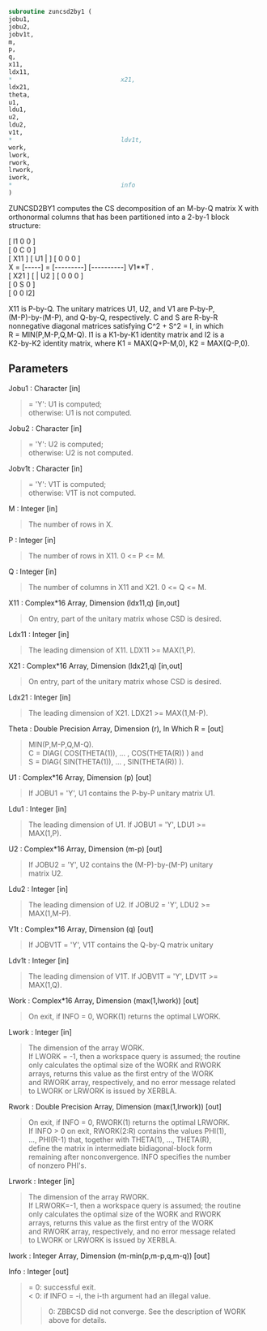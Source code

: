 ```fortran  
subroutine zuncsd2by1 (  
jobu1,  
jobu2,  
jobv1t,  
m,  
p,  
q,  
x11,  
ldx11,  
*                              x21,  
ldx21,  
theta,  
u1,  
ldu1,  
u2,  
ldu2,  
v1t,  
*                              ldv1t,  
work,  
lwork,  
rwork,  
lrwork,  
iwork,  
*                              info  
)  
```  
  
ZUNCSD2BY1 computes the CS decomposition of an M-by-Q matrix X with  
orthonormal columns that has been partitioned into a 2-by-1 block  
structure:  
  
[  I1 0  0 ]  
[  0  C  0 ]  
[ X11 ]   [ U1 |    ] [  0  0  0 ]  
X = [-----] = [---------] [----------] V1**T .  
[ X21 ]   [    | U2 ] [  0  0  0 ]  
[  0  S  0 ]  
[  0  0  I2]  
  
X11 is P-by-Q. The unitary matrices U1, U2, and V1 are P-by-P,  
(M-P)-by-(M-P), and Q-by-Q, respectively. C and S are R-by-R  
nonnegative diagonal matrices satisfying C^2 + S^2 = I, in which  
R = MIN(P,M-P,Q,M-Q). I1 is a K1-by-K1 identity matrix and I2 is a  
K2-by-K2 identity matrix, where K1 = MAX(Q+P-M,0), K2 = MAX(Q-P,0).  
  
## Parameters  
Jobu1 : Character [in]  
> = 'Y':      U1 is computed;  
> otherwise:  U1 is not computed.  
  
Jobu2 : Character [in]  
> = 'Y':      U2 is computed;  
> otherwise:  U2 is not computed.  
  
Jobv1t : Character [in]  
> = 'Y':      V1T is computed;  
> otherwise:  V1T is not computed.  
  
M : Integer [in]  
> The number of rows in X.  
  
P : Integer [in]  
> The number of rows in X11. 0 <= P <= M.  
  
Q : Integer [in]  
> The number of columns in X11 and X21. 0 <= Q <= M.  
  
X11 : Complex*16 Array, Dimension (ldx11,q) [in,out]  
> On entry, part of the unitary matrix whose CSD is desired.  
  
Ldx11 : Integer [in]  
> The leading dimension of X11. LDX11 >= MAX(1,P).  
  
X21 : Complex*16 Array, Dimension (ldx21,q) [in,out]  
> On entry, part of the unitary matrix whose CSD is desired.  
  
Ldx21 : Integer [in]  
> The leading dimension of X21. LDX21 >= MAX(1,M-P).  
  
Theta : Double Precision Array, Dimension (r), In Which R = [out]  
> MIN(P,M-P,Q,M-Q).  
> C = DIAG( COS(THETA(1)), ... , COS(THETA(R)) ) and  
> S = DIAG( SIN(THETA(1)), ... , SIN(THETA(R)) ).  
  
U1 : Complex*16 Array, Dimension (p) [out]  
> If JOBU1 = 'Y', U1 contains the P-by-P unitary matrix U1.  
  
Ldu1 : Integer [in]  
> The leading dimension of U1. If JOBU1 = 'Y', LDU1 >=  
> MAX(1,P).  
  
U2 : Complex*16 Array, Dimension (m-p) [out]  
> If JOBU2 = 'Y', U2 contains the (M-P)-by-(M-P) unitary  
> matrix U2.  
  
Ldu2 : Integer [in]  
> The leading dimension of U2. If JOBU2 = 'Y', LDU2 >=  
> MAX(1,M-P).  
  
V1t : Complex*16 Array, Dimension (q) [out]  
> If JOBV1T = 'Y', V1T contains the Q-by-Q matrix unitary  
  
Ldv1t : Integer [in]  
> The leading dimension of V1T. If JOBV1T = 'Y', LDV1T >=  
> MAX(1,Q).  
  
Work : Complex*16 Array, Dimension (max(1,lwork)) [out]  
> On exit, if INFO = 0, WORK(1) returns the optimal LWORK.  
  
Lwork : Integer [in]  
> The dimension of the array WORK.  
> If LWORK = -1, then a workspace query is assumed; the routine  
> only calculates the optimal size of the WORK and RWORK  
> arrays, returns this value as the first entry of the WORK  
> and RWORK array, respectively, and no error message related  
> to LWORK or LRWORK is issued by XERBLA.  
  
Rwork : Double Precision Array, Dimension (max(1,lrwork)) [out]  
> On exit, if INFO = 0, RWORK(1) returns the optimal LRWORK.  
> If INFO > 0 on exit, RWORK(2:R) contains the values PHI(1),  
> ..., PHI(R-1) that, together with THETA(1), ..., THETA(R),  
> define the matrix in intermediate bidiagonal-block form  
> remaining after nonconvergence. INFO specifies the number  
> of nonzero PHI's.  
  
Lrwork : Integer [in]  
> The dimension of the array RWORK.  
> If LRWORK=-1, then a workspace query is assumed; the routine  
> only calculates the optimal size of the WORK and RWORK  
> arrays, returns this value as the first entry of the WORK  
> and RWORK array, respectively, and no error message related  
> to LWORK or LRWORK is issued by XERBLA.  
  
Iwork : Integer Array, Dimension (m-min(p,m-p,q,m-q)) [out]  
  
Info : Integer [out]  
> = 0:  successful exit.  
> < 0:  if INFO = -i, the i-th argument had an illegal value.  
> > 0:  ZBBCSD did not converge. See the description of WORK  
> above for details.  
  
